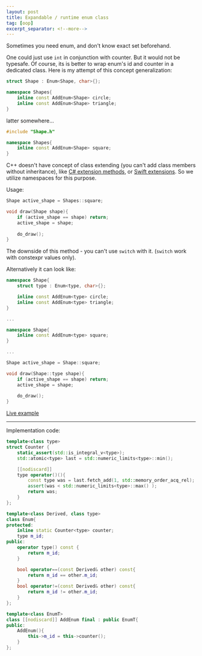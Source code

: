 ```yaml
---
layout: post
title: Expandable / runtime enum class
tag: [oop]
excerpt_separator: <!--more-->
---
```


Sometimes you need enum, and don't know exact set beforehand. 

One could just use `int` in conjunction with counter. But it would not be typesafe. Of course, its is better to wrap enum's id and counter in a dedicated class. Here is my attempt of this concept generalization:

```c++
struct Shape : Enum<Shape, char>{};

namespace Shapes{
    inline const AddEnum<Shape> circle;
    inline const AddEnum<Shape> triangle;
}
```

latter somewhere...

```c++
#include "Shape.h"

namespace Shapes{
    inline const AddEnum<Shape> square;
}
```

C++ doesn't have concept of class extending (you can't add class members without inheritance), like [C# extension methods](https://docs.microsoft.com/en-us/dotnet/csharp/programming-guide/classes-and-structs/extension-methods), or [Swift extensions](https://developer.apple.com/library/content/documentation/Swift/Conceptual/Swift_Programming_Language/Extensions.html). So we utilize namespaces for this purpose.

Usage:

```c++
Shape active_shape = Shapes::square;

void draw(Shape shape){
    if (active_shape == shape) return;
    active_shape = shape;
    
    do_draw();
}
```

The downside of this method - you can't use `switch` with it. (`switch` work with constexpr values only).

Alternatively it can look like:

```c++
namespace Shape{
    struct type : Enum<type, char>{};

    inline const AddEnum<type> circle;
    inline const AddEnum<type> triangle;
}

...

namespace Shape{
    inline const AddEnum<type> square;
}

...

Shape active_shape = Shape::square;

void draw(Shape::type shape){
    if (active_shape == shape) return;
    active_shape = shape;
    
    do_draw();
}
```


[Live example](http://coliru.stacked-crooked.com/a/4c0d17599fde7b5d)

---

Implementation code:

```c++
template<class type>
struct Counter {
    static_assert(std::is_integral_v<type>);
    std::atomic<type> last = std::numeric_limits<type>::min();

    [[nodiscard]]
    type operator()(){
        const type was = last.fetch_add(1, std::memory_order_acq_rel);
        assert(was < std::numeric_limits<type>::max() );
        return was;
    }
};

template<class Derived, class type>
class Enum{
protected:
    inline static Counter<type> counter;
    type m_id;
public:
    operator type() const {
        return m_id;
    }

    bool operator==(const Derived& other) const{
        return m_id == other.m_id;
    }
    bool operator!=(const Derived& other) const{
        return m_id != other.m_id;
    }
};

template<class EnumT>
class [[nodiscard]] AddEnum final : public EnumT{
public:
    AddEnum(){
        this->m_id = this->counter();
    }    
};
```
